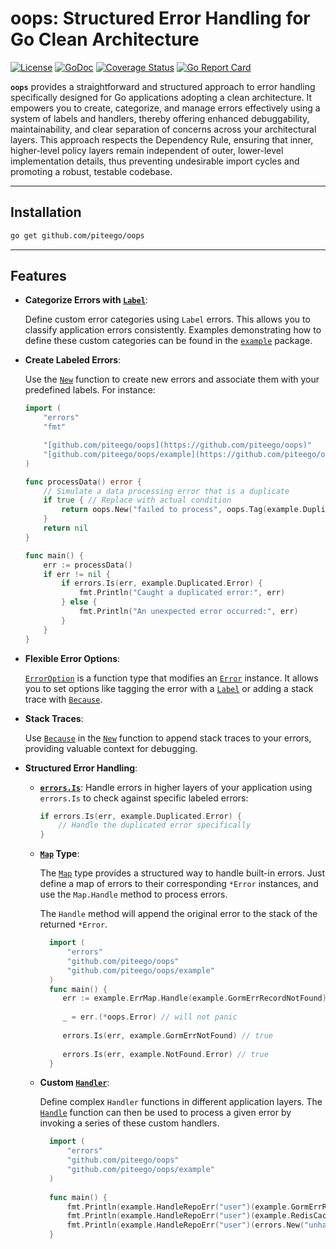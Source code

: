 # oops: Structured Error Handling for Go Clean Architecture
[![License](http://img.shields.io/:license-Apache_2.0-blue.svg)](LICENSE)
[![GoDoc](https://godoc.org/github.com/piteego/oops)](https://godoc.org/github.com/piteego/oops)
[![Coverage Status](https://coveralls.io/repos/github/piteego/oops/badge.svg?branch=main)](https://coveralls.io/github/piteego/oops?branch=main)
[![Go Report Card](https://goreportcard.com/badge/github.com/piteego/oops)](https://goreportcard.com/report/github.com/piteego/oops)

**`oops`** provides a straightforward and structured approach to error handling specifically designed for Go applications adopting a clean architecture. It empowers you to create, categorize, and manage errors effectively using a system of labels and handlers, thereby offering enhanced debuggability, maintainability, and clear separation of concerns across your architectural layers. This approach respects the Dependency Rule, ensuring that inner, higher-level policy layers remain independent of outer, lower-level implementation details, thus preventing undesirable import cycles and promoting a robust, testable codebase.

---

## Installation

```bash
go get github.com/piteego/oops
```

---

## Features

* **Categorize Errors with [`Label`](https://pkg.go.dev/github.com/piteego/oops#Label)**: 
 
    Define custom error categories using `Label` errors. This allows you to classify application errors consistently. Examples demonstrating how to define these custom categories can be found in the [`example`](https://pkg.go.dev/github.com/piteego/oops/example) package.


* **Create Labeled Errors**: 

    Use the [`New`](https://pkg.go.dev/github.com/piteego/oops#New) function to create new errors and associate them with your predefined labels. For instance:

    ```go
    import (
        "errors"
        "fmt"

        "[github.com/piteego/oops](https://github.com/piteego/oops)"
        "[github.com/piteego/oops/example](https://github.com/piteego/oops/example)" // Assuming your example package is here
    )

    func processData() error {
        // Simulate a data processing error that is a duplicate
        if true { // Replace with actual condition
            return oops.New("failed to process", oops.Tag(example.Duplicated.Error))
        }
        return nil
    }

    func main() {
        err := processData()
        if err != nil {
            if errors.Is(err, example.Duplicated.Error) {
                fmt.Println("Caught a duplicated error:", err)
            } else {
                fmt.Println("An unexpected error occurred:", err)
            }
        }
    }
    ```

* **Flexible Error Options**:

  [`ErrorOption`](https://pkg.go.dev/github.com/piteego/oops#ErrorOption) is a function type that modifies an [`Error`](https://pkg.go.dev/github.com/piteego/oops#Error) instance. It allows you to set options like tagging the error with a [`Label`](https://pkg.go.dev/github.com/piteego/oops#Label) or adding a stack trace with [`Because`](https://pkg.go.dev/github.com/piteego/oops#Because).


* **Stack Traces**: 

  Use [`Because`](https://pkg.go.dev/github.com/piteego/oops#Because) in the [`New`](https://pkg.go.dev/github.com/piteego/oops#New) function to append stack traces to your errors, providing valuable context for debugging.


* **Structured Error Handling**:

    * **[`errors.Is`](https://pkg.go.dev/errors#Is)**: Handle errors in higher layers of your application using `errors.Is` to check against specific labeled errors:

        ```go
        if errors.Is(err, example.Duplicated.Error) {
            // Handle the duplicated error specifically
        }
        ```

    * **[`Map`](https://pkg.go.dev/github.com/piteego/oops#Map) Type**: 
  
      The [`Map`](https://pkg.go.dev/github.com/piteego/oops#Map) type provides a structured way to handle built-in errors. Just define a map of errors to their corresponding `*Error` instances, and use the `Map.Handle` method to process errors. 
  
      The `Handle` method will append the original error to the stack of the returned `*Error`.
      ```go
        import (
            "errors"
            "github.com/piteego/oops"
            "github.com/piteego/oops/example"
        )
        func main() {
           err := example.ErrMap.Handle(example.GormErrRecordNotFound)
           
           _ = err.(*oops.Error) // will not panic
           
           errors.Is(err, example.GormErrNotFound) // true 
		   
           errors.Is(err, example.NotFound.Error) // true
        }
      ```
      
    * **Custom [`Handler`](https://pkg.go.dev/github.com/piteego/oops#Handler)**:
  
      Define complex `Handler` functions in different application layers. The [`Handle`](https://pkg.go.dev/github.com/piteego/oops#Handle) function can then be used to process a given error by invoking a series of these custom handlers.
      ```go
        import (
            "errors"
            "github.com/piteego/oops"
            "github.com/piteego/oops/example"
        )
    
        func main() {
            fmt.Println(example.HandleRepoErr("user")(example.GormErrRecordNotFound)) // user not found
            fmt.Println(example.HandleRepoErr("user")(example.RedisCacheMissed)) // user not found
            fmt.Println(example.HandleRepoErr("user")(errors.New("unhandled error"))) // something went wrong
        }